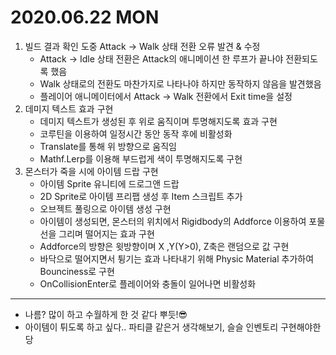 # 2020.06.22 MON

1. 빌드 결과 확인 도중 Attack -> Walk 상태 전환 오류 발견 & 수정
	- Attack -> Idle 상태 전환은 Attack의 애니메이션 한 루프가 끝나야 전환되도록 했음
	- Walk 상태로의 전환도 마찬가지로 나타나야 하지만 동작하지 않음을 발견했음
	- 플레이어 애니메이터에서 Attack -> Walk 전환에서 Exit time을 설정 
2. 데미지 텍스트 효과 구현
	- 데미지 텍스트가 생성된 후 위로 움직이며 투명해지도록 효과 구현
	- 코루틴을 이용하여 일정시간 동안 동작 후에 비활성화
	- Translate를 통해 위 방향으로 움직임
	- Mathf.Lerp를 이용해 부드럽게 색이 투명해지도록 구현  
3. 몬스터가 죽을 시에 아이템 드랍 구현
	- 아이템 Sprite 유니티에 드로그앤 드랍
	- 2D Sprite로 아이템 프리팹 생성 후 Item 스크립트 추가
	- 오브젝트 풀링으로 아이템 생성 구현
	- 아이템이 생성되면, 몬스터의 위치에서 Rigidbody의 Addforce 이용하여 포물선을 그리며 떨어지는 효과 구현
	- Addforce의 방향은 윗방향이며 X ,Y(Y>0), Z축은 랜덤으로 값 구현
	- 바닥으로 떨어지면서 튕기는 효과 나타내기 위해 Physic Material 추가하여 Bounciness로 구현 
	- OnCollisionEnter로 플레이어와 충돌이 일어나면 비활성화
***

- 나름? 많이 하고 수월하게 한 것 같다 뿌듯!😎
- 아이템이 튀도록 하고 싶다.. 파티클 같은거 생각해보기, 슬슬 인벤토리 구현해야한당
